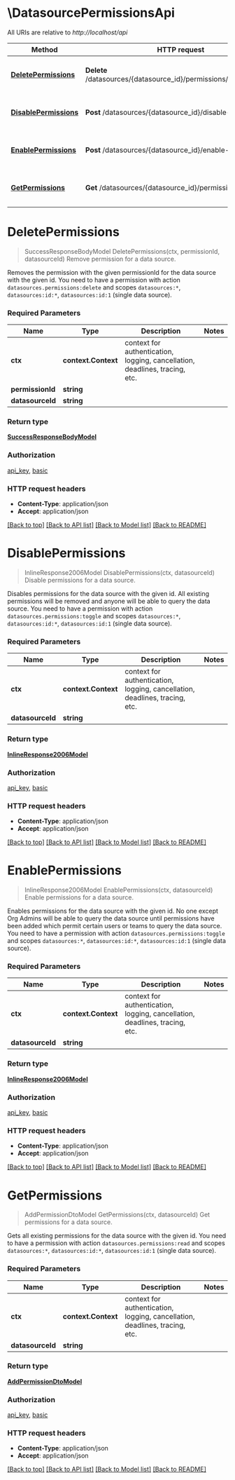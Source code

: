 # \DatasourcePermissionsApi

All URIs are relative to *http://localhost/api*

Method | HTTP request | Description
------------- | ------------- | -------------
[**DeletePermissions**](DatasourcePermissionsApi.md#DeletePermissions) | **Delete** /datasources/{datasource_id}/permissions/{permissionId} | Remove permission for a data source.
[**DisablePermissions**](DatasourcePermissionsApi.md#DisablePermissions) | **Post** /datasources/{datasource_id}/disable-permissions | Disable permissions for a data source.
[**EnablePermissions**](DatasourcePermissionsApi.md#EnablePermissions) | **Post** /datasources/{datasource_id}/enable-permissions | Enable permissions for a data source.
[**GetPermissions**](DatasourcePermissionsApi.md#GetPermissions) | **Get** /datasources/{datasource_id}/permissions | Get permissions for a data source.


# **DeletePermissions**
> SuccessResponseBodyModel DeletePermissions(ctx, permissionId, datasourceId)
Remove permission for a data source.

Removes the permission with the given permissionId for the data source with the given id.  You need to have a permission with action `datasources.permissions:delete` and scopes `datasources:*`, `datasources:id:*`, `datasources:id:1` (single data source).

### Required Parameters

Name | Type | Description  | Notes
------------- | ------------- | ------------- | -------------
 **ctx** | **context.Context** | context for authentication, logging, cancellation, deadlines, tracing, etc.
  **permissionId** | **string**|  | 
  **datasourceId** | **string**|  | 

### Return type

[**SuccessResponseBodyModel**](SuccessResponseBody.md)

### Authorization

[api_key](../README.md#api_key), [basic](../README.md#basic)

### HTTP request headers

 - **Content-Type**: application/json
 - **Accept**: application/json

[[Back to top]](#) [[Back to API list]](../README.md#documentation-for-api-endpoints) [[Back to Model list]](../README.md#documentation-for-models) [[Back to README]](../README.md)

# **DisablePermissions**
> InlineResponse2006Model DisablePermissions(ctx, datasourceId)
Disable permissions for a data source.

Disables permissions for the data source with the given id. All existing permissions will be removed and anyone will be able to query the data source.  You need to have a permission with action `datasources.permissions:toggle` and scopes `datasources:*`, `datasources:id:*`, `datasources:id:1` (single data source).

### Required Parameters

Name | Type | Description  | Notes
------------- | ------------- | ------------- | -------------
 **ctx** | **context.Context** | context for authentication, logging, cancellation, deadlines, tracing, etc.
  **datasourceId** | **string**|  | 

### Return type

[**InlineResponse2006Model**](inline_response_200_6.md)

### Authorization

[api_key](../README.md#api_key), [basic](../README.md#basic)

### HTTP request headers

 - **Content-Type**: application/json
 - **Accept**: application/json

[[Back to top]](#) [[Back to API list]](../README.md#documentation-for-api-endpoints) [[Back to Model list]](../README.md#documentation-for-models) [[Back to README]](../README.md)

# **EnablePermissions**
> InlineResponse2006Model EnablePermissions(ctx, datasourceId)
Enable permissions for a data source.

Enables permissions for the data source with the given id. No one except Org Admins will be able to query the data source until permissions have been added which permit certain users or teams to query the data source.  You need to have a permission with action `datasources.permissions:toggle` and scopes `datasources:*`, `datasources:id:*`, `datasources:id:1` (single data source).

### Required Parameters

Name | Type | Description  | Notes
------------- | ------------- | ------------- | -------------
 **ctx** | **context.Context** | context for authentication, logging, cancellation, deadlines, tracing, etc.
  **datasourceId** | **string**|  | 

### Return type

[**InlineResponse2006Model**](inline_response_200_6.md)

### Authorization

[api_key](../README.md#api_key), [basic](../README.md#basic)

### HTTP request headers

 - **Content-Type**: application/json
 - **Accept**: application/json

[[Back to top]](#) [[Back to API list]](../README.md#documentation-for-api-endpoints) [[Back to Model list]](../README.md#documentation-for-models) [[Back to README]](../README.md)

# **GetPermissions**
> AddPermissionDtoModel GetPermissions(ctx, datasourceId)
Get permissions for a data source.

Gets all existing permissions for the data source with the given id.  You need to have a permission with action `datasources.permissions:read` and scopes `datasources:*`, `datasources:id:*`, `datasources:id:1` (single data source).

### Required Parameters

Name | Type | Description  | Notes
------------- | ------------- | ------------- | -------------
 **ctx** | **context.Context** | context for authentication, logging, cancellation, deadlines, tracing, etc.
  **datasourceId** | **string**|  | 

### Return type

[**AddPermissionDtoModel**](AddPermissionDTO.md)

### Authorization

[api_key](../README.md#api_key), [basic](../README.md#basic)

### HTTP request headers

 - **Content-Type**: application/json
 - **Accept**: application/json

[[Back to top]](#) [[Back to API list]](../README.md#documentation-for-api-endpoints) [[Back to Model list]](../README.md#documentation-for-models) [[Back to README]](../README.md)

